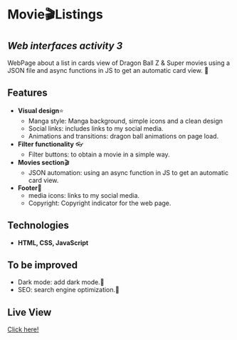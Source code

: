# Movie🎬Listings
## _Web interfaces activity 3_

WebPage about a list in cards view of Dragon Ball Z & Super movies using a JSON file and async functions in JS to get an automatic card view. 🔖

## Features

- **Visual design**⭐
    - Manga style: Manga background, simple icons and a clean design
    - Social links: includes links to my social media.
    - Animations and transitions: dragon ball animations on page load.
- **Filter functionality** 👓
    - Filter buttons: to obtain a movie in a simple way.
- **Movies section**🎬
    - JSON automation: using an async function in JS to get an automatic card view.
- **Footer**🦶
    -  media icons: links to my social media.
    -  Copyright: Copyright indicator for the web page.

## Technologies

- **HTML, CSS, JavaScript**

## To be improved

- Dark mode: add dark mode.🌙
- SEO: search engine optimization.🚀

## Live View
<p><a href="https://movie-listings-lake.vercel.app">Click here!</a></p>
